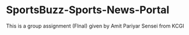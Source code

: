 # SportsBuzz-Sports-News-Portal
This is a group assignment (FInal) given by Amit Pariyar Sensei from KCGI
